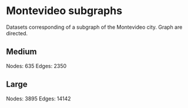 Montevideo subgraphs
====================

Datasets corresponding of a subgraph of the Montevideo city. Graph are directed.

## Medium

Nodes: 635
Edges: 2350 

## Large

Nodes: 3895
Edges: 14142

